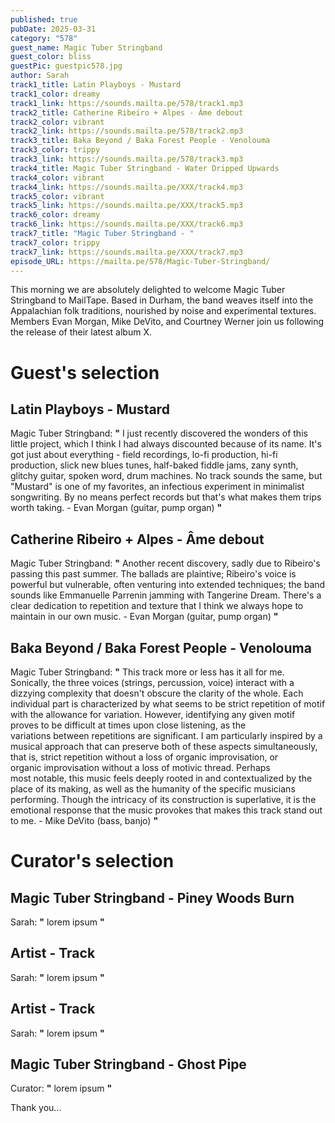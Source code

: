 ```yaml
---
published: true
pubDate: 2025-03-31
category: "578"
guest_name: Magic Tuber Stringband
guest_color: bliss
guestPic: guestpic578.jpg
author: Sarah
track1_title: Latin Playboys - Mustard
track1_color: dreamy
track1_link: https://sounds.mailta.pe/578/track1.mp3
track2_title: Catherine Ribeiro + Alpes - Âme debout
track2_color: vibrant
track2_link: https://sounds.mailta.pe/578/track2.mp3
track3_title: Baka Beyond / Baka Forest People - Venolouma
track3_color: trippy
track3_link: https://sounds.mailta.pe/578/track3.mp3
track4_title: Magic Tuber Stringband - Water Dripped Upwards
track4_color: vibrant
track4_link: https://sounds.mailta.pe/XXX/track4.mp3
track5_color: vibrant
track5_link: https://sounds.mailta.pe/XXX/track5.mp3
track6_color: dreamy
track6_link: https://sounds.mailta.pe/XXX/track6.mp3
track7_title: "Magic Tuber Stringband - "
track7_color: trippy
track7_link: https://sounds.mailta.pe/XXX/track7.mp3
episode_URL: https://mailta.pe/578/Magic-Tuber-Stringband/
---
```

This morning we are absolutely delighted to welcome Magic Tuber Stringband to MailTape. Based in Durham, the band weaves itself into the Appalachian folk traditions, nourished by noise and experimental textures. Members Evan Morgan, Mike DeVito, and Courtney Werner join us following the release of their latest album X. 

# Guest's selection

## Latin Playboys - Mustard

Magic Tuber Stringband: **"** I just recently discovered the wonders of this little project, which I think I had always discounted because of its name. It's got just about everything - field recordings, lo-fi production, hi-fi production, slick new blues tunes, half-baked fiddle jams, zany synth, glitchy guitar, spoken word, drum machines. No track sounds the same, but "Mustard" is one of my favorites, an infectious experiment in minimalist songwriting. By no means perfect records but that's what makes them trips worth taking. - Evan Morgan (guitar, pump organ) **"** 

## Catherine Ribeiro + Alpes - Âme debout

Magic Tuber Stringband: **"** Another recent discovery, sadly due to Ribeiro's passing this past summer. The ballads are plaintive; Ribeiro's voice is powerful but vulnerable, often venturing into extended techniques; the band sounds like Emmanuelle Parrenin jamming with Tangerine Dream. There's a clear dedication to repetition and texture that I think we always hope to maintain in our own music. - Evan Morgan (guitar, pump organ) **"** 

## Baka Beyond / Baka Forest People - Venolouma

Magic Tuber Stringband: **"** This track more or less has it all for me. Sonically, the three voices (strings, percussion, voice) interact with a dizzying complexity that doesn't obscure the clarity of the whole. Each individual part is characterized by what seems to be strict repetition of motif with the allowance for variation. However, identifying any given motif proves to be difficult at times upon close listening, as the variations between repetitions are significant. I am particularly inspired by a musical approach that can preserve both of these aspects simultaneously, that is, strict repetition without a loss of organic improvisation, or organic improvisation without a loss of motivic thread.
Perhaps most notable, this music feels deeply rooted in and contextualized by the place of its making, as well as the humanity of the specific musicians performing. Though the intricacy of its construction is superlative, it is the emotional response that the music provokes that makes this track stand out to me. - Mike DeVito (bass, banjo) **"** 

# Curator's selection

## Magic Tuber Stringband - Piney Woods Burn

 Sarah: **"** lorem ipsum **"** 

## Artist - Track

 Sarah: **"** lorem ipsum **"** 

## Artist - Track

 Sarah: **"** lorem ipsum **"** 

## Magic Tuber Stringband - Ghost Pipe

 Curator: **"** lorem ipsum **"** 

 Thank you...
